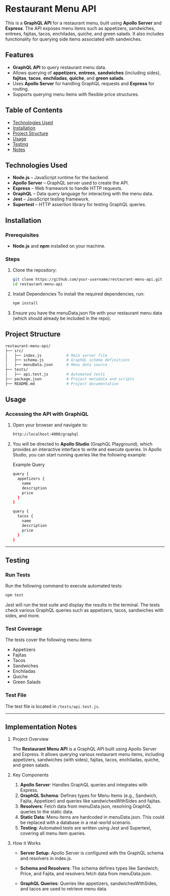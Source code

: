 # Restaurant Menu API

This is a **GraphQL API** for a restaurant menu, built using **Apollo Server** and **Express**. The API exposes menu items such as appetizers, sandwiches, entrees, fajitas, tacos, enchiladas, quiche, and green salads. It also includes functionality for querying side items associated with sandwiches.

## Features

- **GraphQL API** to query restaurant menu data.
- Allows querying of **appetizers**, **entrees**, **sandwiches** (including sides), **fajitas**, **tacos**, **enchiladas**, **quiche**, and **green salads**.
- Uses **Apollo Server** for handling GraphQL requests and **Express** for routing.
- Supports querying menu items with flexible price structures.

## Table of Contents

- [Technologies Used](#technologies-used)
- [Installation](#installation)
- [Project Structure](#project-structure)
- [Usage](#usage)
- [Testing](#testing)
- [Notes](#implementation-notes)

## Technologies Used

- **Node.js** – JavaScript runtime for the backend.
- **Apollo Server** – GraphQL server used to create the API.
- **Express** – Web framework to handle HTTP requests.
- **GraphQL** – Data query language for interacting with the menu data.
- **Jest** – JavaScript testing framework.
- **Supertest** – HTTP assertion library for testing GraphQL queries.

## Installation

### Prerequisites

- **Node.js** and **npm** installed on your machine.

### Steps

1. Clone the repository:

   ```bash
   git clone https://github.com/your-username/restaurant-menu-api.git
   cd restaurant-menu-api 
   ```

2. Install Dependencies
  To install the required dependencies, run:

    ```bash
    npm install
    ```
3. Ensure you have the menuData.json file with your restaurant menu data (which should already be included in the repo).

## Project Structure
```bash
restaurant-menu-api/
├── src/
│   ├── index.js           # Main server file
│   ├── schema.js          # GraphQL schema definitions
│   ├── menuData.json      # Menu data source
├── tests/
│   ├── api.test.js        # Automated tests
├── package.json           # Project metadata and scripts
├── README.md              # Project documentation
```

## Usage
### Accessing the API with GraphiQL
1. Open your browser and navigate to:
    ```bash
    http://localhost:4000/graphql
    ```
2. You will be directed to **Apollo Studio** (GraphQL Playground), which provides an interactive interface to write and execute queries.
In Apollo Studio, you can start running queries like the following example:

    Example Query
    ```bash
    query {
      appetizers {
        name
        description
        price
      }
    }

    query {
      tacos {
        name
        description
        price
      }
    }
    ```

---

## Testing
### Run Tests
Run the following command to execute automated tests:
```bash
npm test
```

Jest will run the test suite and display the results in the terminal. The tests check various GraphQL queries such as appetizers, tacos, sandwiches with sides, and more.

### Test Coverage
The tests cover the following menu items:

- Appetizers
- Fajitas
- Tacos
- Sandwiches
- Enchiladas
- Quiche
- Green Salads

### Test File

The test file is located in `/tests/api.test.js`.

---

## Implementation Notes

1. Project Overview

    The **Restaurant Menu API** is a GraphQL API built using Apollo Server and Express. It allows querying various restaurant menu items, including appetizers, sandwiches (with sides), fajitas, tacos, enchiladas, quiche, and green salads.

2. Key Components

    1. **Apollo Server**: Handles GraphQL queries and integrates with Express.
    2. **GraphQL Schema**: Defines types for Menu Items (e.g., Sandwich, Fajita, Appetizer) and queries like sandwichesWithSides and fajitas.
    3. **Resolvers**: Fetch data from menuData.json, resolving GraphQL queries to the static data.
    4. **Static Data**: Menu items are hardcoded in menuData.json. This could be replaced with a database in a real-world scenario.
    5. **Testing**: Automated tests are written using Jest and Supertest, covering all menu item queries.

3. How it Works

    - **Server Setup**: Apollo Server is configured with the GraphQL schema and resolvers in index.js.

    - **Schema and Resolvers**: The schema defines types like Sandwich, Price, and Fajita, and resolvers fetch data from menuData.json.

    - **GraphQL Queries**: Queries like appetizers, sandwichesWithSides, and tacos are used to retrieve menu data.